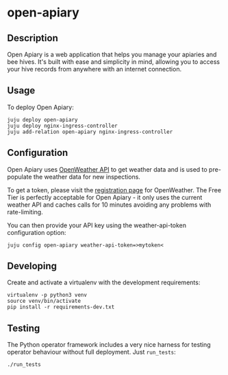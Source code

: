 # open-apiary

## Description

Open Apiary is a web application that helps you manage your apiaries
and bee hives. It's built with ease and simplicity in mind, allowing
you to access your hive records from anywhere with an internet
connection.

## Usage

To deploy Open Apiary:

    juju deploy open-apiary
    juju deploy nginx-ingress-controller
    juju add-relation open-apiary nginx-ingress-controller

## Configuration

Open Apiary uses [OpenWeather API](https://openweathermap.org/api)
to get weather data and is used to pre-populate the weather data for
new inspections.

To get a token, please visit the [registration page](https://openweathermap.org/appid)
for OpenWeather. The Free Tier is perfectly acceptable for Open Apiary - it only
uses the current weather API and caches calls for 10 minutes avoiding any problems
with rate-limiting.

You can then provide your API key using the weather-api-token
configuration option:

    juju config open-apiary weather-api-token=>mytoken<

## Developing

Create and activate a virtualenv with the development requirements:

    virtualenv -p python3 venv
    source venv/bin/activate
    pip install -r requirements-dev.txt

## Testing

The Python operator framework includes a very nice harness for testing
operator behaviour without full deployment. Just `run_tests`:

    ./run_tests
